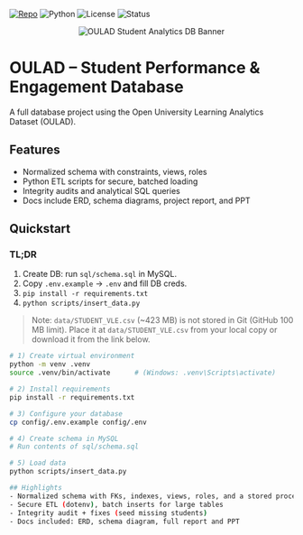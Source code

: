<p align="left">
  <a href="https://github.com/annanshaikh04/OULAD-Student-Analytics-DB"><img alt="Repo" src="https://img.shields.io/badge/Repo-MySQL%20ETL-blue"></a>
  <img alt="Python" src="https://img.shields.io/badge/Python-3.10%2B-informational">
  <img alt="License" src="https://img.shields.io/badge/License-MIT-green">
  <img alt="Status" src="https://img.shields.io/badge/Status-Active-success">
</p>

<p align="center">
  <img src="docs/banner.png" alt="OULAD Student Analytics DB Banner">
</p>


# OULAD – Student Performance & Engagement Database

A full database project using the Open University Learning Analytics Dataset (OULAD).

## Features
- Normalized schema with constraints, views, roles
- Python ETL scripts for secure, batched loading
- Integrity audits and analytical SQL queries
- Docs include ERD, schema diagrams, project report, and PPT

## Quickstart
### TL;DR
1) Create DB: run `sql/schema.sql` in MySQL.
2) Copy `.env.example` → `.env` and fill DB creds.
3) `pip install -r requirements.txt`
4) `python scripts/insert_data.py`

> Note: `data/STUDENT_VLE.csv` (~423 MB) is not stored in Git (GitHub 100 MB limit).
> Place it at `data/STUDENT_VLE.csv` from your local copy or download it from the link below.

```bash
# 1) Create virtual environment
python -m venv .venv
source .venv/bin/activate      # (Windows: .venv\Scripts\activate)

# 2) Install requirements
pip install -r requirements.txt

# 3) Configure your database
cp config/.env.example config/.env

# 4) Create schema in MySQL
# Run contents of sql/schema.sql

# 5) Load data
python scripts/insert_data.py

## Highlights
- Normalized schema with FKs, indexes, views, roles, and a stored procedure
- Secure ETL (dotenv), batch inserts for large tables
- Integrity audit + fixes (seed missing students)
- Docs included: ERD, schema diagram, full report and PPT

